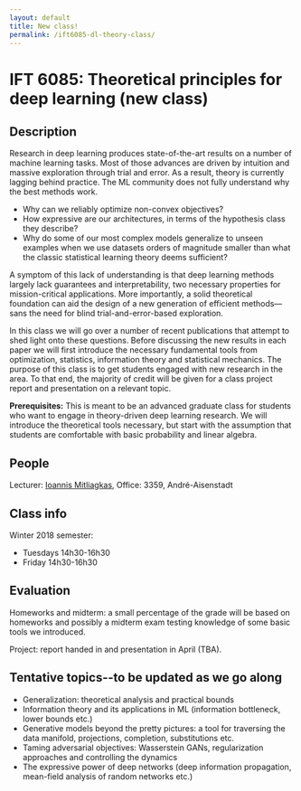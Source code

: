 ```yaml
---
layout: default
title: New class!
permalink: /ift6085-dl-theory-class/
---
```


IFT 6085: Theoretical principles for deep learning (new class)
=========

Description
----- 

Research in deep learning produces state-of-the-art results on a number of machine learning tasks. Most of those advances are driven by intuition and massive exploration through trial and error. As a result, theory is currently lagging behind practice. The ML community does not fully understand why the best methods work. 
-	Why can we reliably optimize non-convex objectives? 
-	How expressive are our architectures, in terms of the hypothesis class they describe? 
-	Why do some of our most complex models generalize to unseen examples when we use datasets orders of magnitude smaller than what the classic statistical learning theory deems sufficient? 

A symptom of this lack of understanding is that deep learning methods largely lack guarantees and interpretability, two necessary properties for mission-critical applications. More importantly, a solid theoretical foundation can aid the design of a new generation of efficient methods—sans the need for blind trial-and-error-based exploration.

In this class we will go over a number of recent publications that attempt to shed light onto these questions. Before discussing the new results in each paper we will first introduce the necessary fundamental tools from optimization, statistics, information theory and statistical mechanics. The purpose of this class is to get students engaged with new research in the area. To that end, the majority of credit will be given for a class project report and presentation on a relevant topic.

**Prerequisites:**
This is meant to be an advanced graduate class for students who want to engage in theory-driven deep learning research. We will introduce the theoretical tools necessary, but start with the assumption that students are comfortable with basic probability and linear algebra. 

People
------

Lecturer: [Ioannis Mitliagkas](https://mitliagkas.github.io), 
	Office: 3359, André-Aisenstadt

Class info
----------
Winter 2018 semester:
- Tuesdays 14h30-16h30  
- Friday 14h30-16h30  

Evaluation
----------
Homeworks and midterm: a small percentage of the grade will be based on homeworks and possibly a midterm exam testing knowledge of some basic tools we introduced.

Project: report handed in and presentation in April (TBA).

Tentative topics--to be updated as we go along
---------

- Generalization: theoretical analysis and practical bounds 
- Information theory and its applications in ML (information bottleneck, lower bounds etc.) 
- Generative models beyond the pretty pictures: a tool for traversing the data manifold, projections, completion, substitutions etc. 
- Taming adversarial objectives: Wasserstein GANs, regularization approaches and controlling the dynamics 
- The expressive power of deep networks (deep information propagation, mean-field analysis of random networks etc.) 













